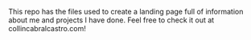 This repo has the files used to create a landing page full of information about me and projects I have done.
Feel free to check it out at collincabralcastro.com!
